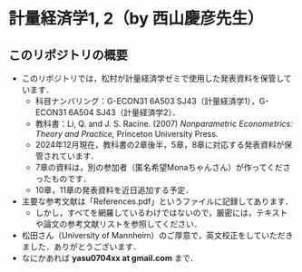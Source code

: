 # 計量経済学1, 2（by 西山慶彦先生）

## このリポジトリの概要
- このリポジトリでは，松村が計量経済学ゼミで使用した発表資料を保管しています．
  - 科目ナンバリング：G-ECON31 6A503 SJ43（計量経済学1），G-ECON31 6A504 SJ43（計量経済学2）．
  - 教科書：Li, Q. and J. S. Racine. (2007) *Nonparametric Econometrics: Theory and Practice,* Princeton University Press.
  - 2024年12月現在，教科書の2章後半，5章，8章に対応する発表資料が保管されています．
  - 7章の資料は，別の参加者（匿名希望Monaちゃんさん）が作ってくださったものです．
  - 10章，11章の発表資料を近日追加する予定．
- 主要な参考文献は「References.pdf」というファイルに記録してあります．
  - しかし，すべてを網羅しているわけではないので，厳密には，テキストや論文の参考文献リストを参照してください．
- 松田さん（University of Mannheim）のご厚意で，英文校正をしていただきました．ありがとうございます．
- なにかあれば **yasu0704xx at gmail.com** まで．
